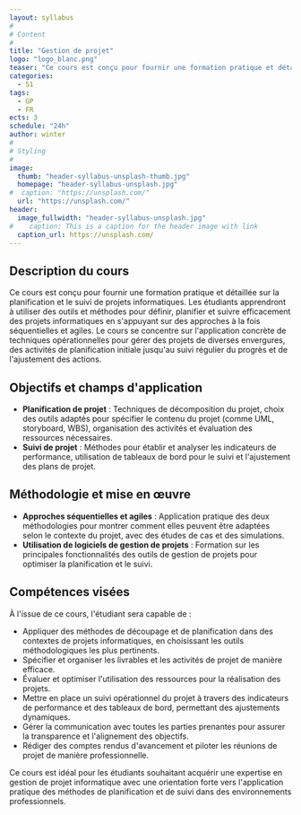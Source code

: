 ```yaml
---
layout: syllabus
#
# Content
#
title: "Gestion de projet"
logo: "logo_blanc.png"
teaser: "Ce cours est conçu pour fournir une formation pratique et détaillée sur la planification et le suivi de projets informatiques."
categories:
  - S1
tags:
  - GP
  - FR
ects: 3
schedule: "24h"
author: winter
#
# Styling
#
image: 
  thumb: "header-syllabus-unsplash-thumb.jpg"
  homepage: "header-syllabus-unsplash.jpg"
#  caption: "https://unsplash.com/"
  url: "https://unsplash.com/"
header:
  image_fullwidth: "header-syllabus-unsplash.jpg"
#    caption: This is a caption for the header image with link
  caption_url: https://unsplash.com/  
---
```

## Description du cours

Ce cours est conçu pour fournir une formation pratique et détaillée sur la planification et le suivi de projets informatiques. Les étudiants apprendront à utiliser des outils et méthodes pour définir, planifier et suivre efficacement des projets informatiques en s'appuyant sur des approches à la fois séquentielles et agiles. Le cours se concentre sur l'application concrète de techniques opérationnelles pour gérer des projets de diverses envergures, des activités de planification initiale jusqu'au suivi régulier du progrès et de l'ajustement des actions.

## Objectifs et champs d'application

- **Planification de projet** : Techniques de décomposition du projet, choix des outils adaptés pour spécifier le contenu du projet (comme UML, storyboard, WBS), organisation des activités et évaluation des ressources nécessaires.
- **Suivi de projet** : Méthodes pour établir et analyser les indicateurs de performance, utilisation de tableaux de bord pour le suivi et l'ajustement des plans de projet.

## Méthodologie et mise en œuvre

- **Approches séquentielles et agiles** : Application pratique des deux méthodologies pour montrer comment elles peuvent être adaptées selon le contexte du projet, avec des études de cas et des simulations.
- **Utilisation de logiciels de gestion de projets** : Formation sur les principales fonctionnalités des outils de gestion de projets pour optimiser la planification et le suivi.

## Compétences visées

À l'issue de ce cours, l'étudiant sera capable de :

- Appliquer des méthodes de découpage et de planification dans des contextes de projets informatiques, en choisissant les outils méthodologiques les plus pertinents.
- Spécifier et organiser les livrables et les activités de projet de manière efficace.
- Évaluer et optimiser l'utilisation des ressources pour la réalisation des projets.
- Mettre en place un suivi opérationnel du projet à travers des indicateurs de performance et des tableaux de bord, permettant des ajustements dynamiques.
- Gérer la communication avec toutes les parties prenantes pour assurer la transparence et l'alignement des objectifs.
- Rédiger des comptes rendus d'avancement et piloter les réunions de projet de manière professionnelle.

Ce cours est idéal pour les étudiants souhaitant acquérir une expertise en gestion de projet informatique avec une orientation forte vers l'application pratique des méthodes de planification et de suivi dans des environnements professionnels.